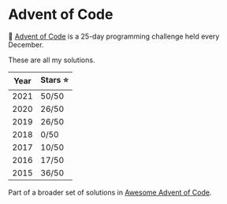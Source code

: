 # Advent of Code

🎅 [Advent of Code](http://adventofcode.com/) is a 25-day programming challenge held every December. 

These are all my solutions.

| Year      | Stars ⭐ |
| ----------- | ----------- |
| 2021      | 50/50       |
| 2020 | 26/50        |
| 2019 | 26/50        |
| 2018 | 0/50        |
| 2017 | 10/50        |
| 2016 | 17/50        |
| 2015 | 36/50        |


Part of a broader set of solutions in [Awesome Advent of Code](https://github.com/Bogdanp/awesome-advent-of-code#python).
